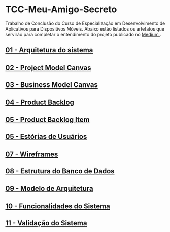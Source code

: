 # TCC-Meu-Amigo-Secreto
Trabalho de Conclusão do Curso de Especialização em Desenvolvimento de Aplicativos para Dispositivos Móveis.
Abaixo estão listados os artefatos que servirão para completar o entendimento do projeto publicado no <a href="https://medium.com/p/56d6a1d5fed3"> Medium </a>.

## [01 - Arquitetura do sistema](estrutura-banco-dados.md)

## [02 - Project Model Canvas](project-model-canvas.md)

## [03 - Business Model Canvas](business-model-canvas.md)

## [04 - Product Backlog](product-backlog.md)

## [05 - Product Backlog Item](product-backlog-item.md)

## [05 - Estórias de Usuários](estorias-usuarios.md)

## [07 - Wireframes](wireframes.md)

## [08 - Estrutura do Banco de Dados](estrutura-banco-dados.md)

## [09 - Modelo de Arquitetura](arquitetura.md)

## [10 - Funcionalidades do Sistema](funcionalidades-aplicacao.md)

## [11 - Validação do Sistema](valiadao-aplicacao.md)
